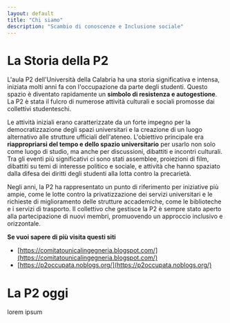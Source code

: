 ```yaml
---
layout: default
title: "Chi siamo"
description: "Scambio di conoscenze e Inclusione sociale"
---
```


# La Storia della P2
L'aula P2 dell'Università della Calabria ha una storia significativa e intensa, iniziata molti anni fa con l'occupazione da parte degli studenti. Questo spazio è diventato rapidamente un **simbolo di resistenza e autogestione**. La P2 è stata il fulcro di numerose attività culturali e sociali promosse dai collettivi studenteschi.

Le attività iniziali erano caratterizzate da un forte impegno per la democratizzazione degli spazi universitari e la creazione di un luogo alternativo alle strutture ufficiali dell'ateneo. L'obiettivo principale era **riappropriarsi del tempo e dello spazio universitario** per usarlo non solo come luogo di studio, ma anche per discussioni, dibattiti e incontri culturali. Tra gli eventi più significativi ci sono stati assemblee, proiezioni di film, dibattiti su temi di interesse politico e sociale, e attività che hanno spaziato dalla difesa dei diritti degli studenti alla lotta contro la precarietà.

Negli anni, la P2 ha rappresentato un punto di riferimento per iniziative più ampie, come le lotte contro la privatizzazione dei servizi universitari e le richieste di miglioramento delle strutture accademiche, come le biblioteche e i servizi di trasporto. Il collettivo che gestisce la P2 è sempre stato aperto alla partecipazione di nuovi membri, promuovendo un approccio inclusivo e orizzontale.

**Se vuoi sapere di più visita questi siti**
- [https://comitatounicalingegneria.blogspot.com/](https://comitatounicalingegneria.blogspot.com/)
- [https://p2occupata.noblogs.org/](https://p2occupata.noblogs.org/)

# La P2 oggi
lorem ipsum

